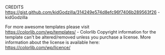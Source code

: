 CREDITS
https://gist.github.com/kidGodzilla/314249e574d8efc96f7406b289563f26 -kidGodzilla

For more awesome templates please visit https://colorlib.com/wp/templates/ - Colorlib
Copyright information for the template can't be altered/removed unless you purchase a license.
More information about the license is available here: https://colorlib.com/wp/licence/
